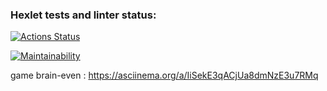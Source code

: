 ### Hexlet tests and linter status:
[![Actions Status](https://github.com/Nikita5343/php-project-lvl1/workflows/hexlet-check/badge.svg)](https://github.com/Nikita5343/php-project-lvl1/actions)

[![Maintainability](https://api.codeclimate.com/v1/badges/a99a88d28ad37a79dbf6/maintainability)](https://codeclimate.com/github/codeclimate/codeclimate/maintainability)

game brain-even :
https://asciinema.org/a/IiSekE3qACjUa8dmNzE3u7RMq
